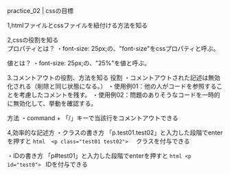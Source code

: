 practice_02 | cssの目標

1,htmlファイルとcssファイルを紐付ける方法を知る


2,cssの役割を知る  
プロパティとは？
・font-size: 25px;の、"font-size"をcssプロパティと呼ぶ。

値とは？
・font-size: 25px;の、"25%"を値と呼ぶ。


3.コメントアウトの役割、方法を知る
役割
・コメントアウトされた記述は無効化される（削除と同じ状態になる。）
・使用例01：他の人がコードを参照することを考慮したコメントを残す。
・使用例02：問題のありそうなコードを一時的に無効化して、挙動を確認する。

方法
    ・command + 「/」キーで当該行をコメントアウトできる


4,効率的な記述方
・クラスの書き方
    「p.test01.test02」と入力した段階でenterを押すと
    ```html 
    <p class="test01 test02"> 
    ```
    クラスを付与できる


・IDの書き方
    「p#test01」と入力した段階でenterを押すと
    ```html
    <p id="test0">
    ```
    IDを付与できる
